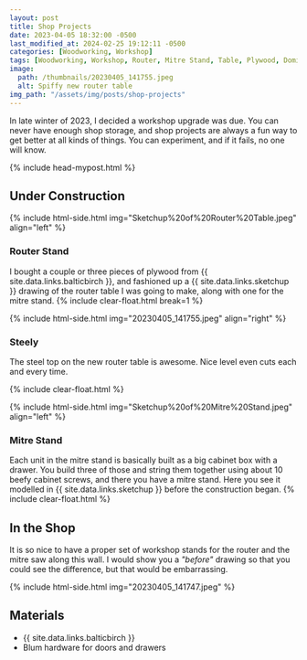 ```yaml
---
layout: post
title: Shop Projects
date: 2023-04-05 18:32:00 -0500
last_modified_at: 2024-02-25 19:12:11 -0500
categories: [Woodworking, Workshop]
tags: [Woodworking, Workshop, Router, Mitre Stand, Table, Plywood, Dominos]
image:
  path: /thumbnails/20230405_141755.jpeg
  alt: Spiffy new router table
img_path: "/assets/img/posts/shop-projects"
---
```


In late winter of 2023, I decided a workshop upgrade was due. You can never have enough shop storage, and shop projects are always a fun way to get better at all kinds of things. You can experiment, and if it fails, no one will know.

{% include head-mypost.html %}

## Under Construction

{% include html-side.html img="Sketchup%20of%20Router%20Table.jpeg" align="left" %}

### Router Stand

I bought a couple or three pieces of plywood from {{ site.data.links.balticbirch }}, and fashioned up a {{ site.data.links.sketchup }} drawing of the router table I was going to make, along with one for the mitre stand.
{% include clear-float.html break=1 %}

{% include html-side.html img="20230405_141755.jpeg" align="right" %}

### Steely

The steel top on the new router table is awesome. Nice level even cuts each and every time.

{% include clear-float.html %}

{% include html-side.html img="Sketchup%20of%20Mitre%20Stand.jpeg" align="left" %}

### Mitre Stand

Each unit in the mitre stand is basically built as a big cabinet box with a drawer. You build three of those and string them together using about 10 beefy cabinet screws, and there you have a mitre stand. Here you see it modelled in {{ site.data.links.sketchup }} before the construction began.
{% include clear-float.html %}

## In the Shop

It is so nice to have a proper set of workshop stands for the router and the mitre saw along this wall. I would show you a _"before"_ drawing so that you could see the difference, but that would be embarrassing.

{% include html-side.html img="20230405_141747.jpeg" %}

## Materials

- {{ site.data.links.balticbirch }}
- Blum hardware for doors and drawers
